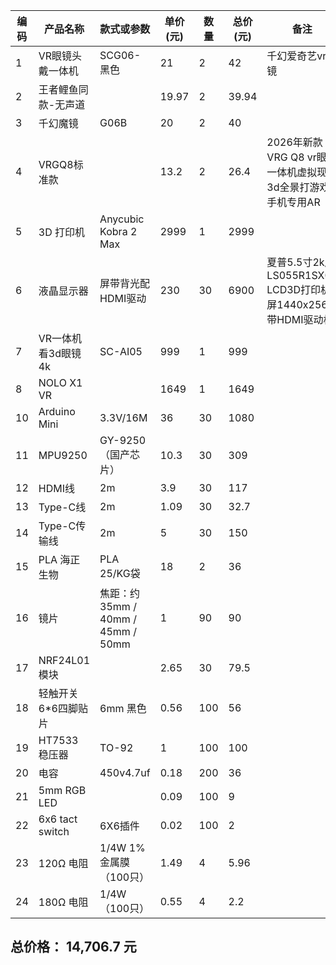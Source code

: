 | 编码 | 产品名称 | 款式或参数 | 单价(元) | 数量 | 总价(元) | 备注 | 网址 |
|------|------------|-------------|-----------|--------|-----------|-------|-------|
| 1 | VR眼镜头戴一体机 | SCG06-黑色 | 21 | 2 | 42 | 千幻爱奇艺vr眼镜 | [Link](https://detail.1688.com/offer/565129768848.html?spm=a26352.13672862.offerlist.21.1633505efEKHp7&offerId=565129768848&sortType=&pageId=&abBizDataType=cbuOffer&trace_log=normal&uuid=8287c4d9a57d4f8d8b98d7a73e3d0d7c&skuId=3579170297442&forcePC=1758121755837) |
| 2 | 王者鲤鱼同款-无声道 |  | 19.97 | 2 | 39.94 |  | [Link](https://detail.1688.com/offer/945092303702.html?spm=a26352.13672862.offerlist.26.1633505efEKHp7&offerId=945092303702&sortType=&pageId=&abBizDataType=cbuOffer&hotSaleSkuId=5888214216871&trace_log=normal&uuid=8287c4d9a57d4f8d8b98d7a73e3d0d7c&forcePC=1758121908270) |
| 3 | 千幻魔镜 | G06B | 20 | 2 | 40 |  | [Link](https://detail.1688.com/offer/785886521499.html?spm=a26352.13672862.offerlist.99.1633505efEKHp7&offerId=785886521499&sortType=&pageId=&abBizDataType=cbuOffer&hotSaleSkuId=5969727190792&trace_log=normal&uuid=8287c4d9a57d4f8d8b98d7a73e3d0d7c&forcePC=1758122064391) |
| 4 | VRGQ8标准款 |  | 13.2 | 2 | 26.4 | 2026年新款VRG Q8 vr眼镜一体机虚拟现实3d全景打游戏手机专用AR | [Link](https://detail.1688.com/offer/954181581573.html?spm=a26352.13672862.offerlist.123.1633505efEKHp7&offerId=954181581573&sortType=&pageId=&abBizDataType=cbuOffer&hotSaleSkuId=5875993477981&trace_log=normal&uuid=8287c4d9a57d4f8d8b98d7a73e3d0d7c&forcePC=1758122197448) |
| 5 | 3D 打印机 | Anycubic Kobra 2 Max | 2999 | 1 | 2999 |  | [Link](https://detail.1688.com/offer/897990354771.html?spm=a26352.13672862.offerlist.23.55da5f9dXOb91r&offerId=897990354771&sortType=&pageId=&abBizDataType=cbuOffer&trace_log=normal&uuid=7adf8bfffc2f48be812f7436a6fd55f1&skuId=5753378777628&forcePC=1758122620137) |
| 6 | 液晶显示器 | 屏带背光配HDMI驱动 | 230 | 30 | 6900 | 夏普5.5寸2k屏LS055R1SX04 LCD3D打印机屏1440x2560带HDMI驱动板 | [Link](https://detail.1688.com/offer/846190321374.html?spm=a26352.13672862.offerlist.62.68707444ReePKd&offerId=846190321374&sortType=&pageId=&abBizDataType=cbuOffer&trace_log=normal&uuid=63abb40abb75441b8e3569d9e6132251&skuId=5794517942523&forcePC=1758035983985) |
| 7 | VR一体机看3d眼镜4k | SC-AI05 | 999 | 1 | 999 |  | [Link](https://detail.1688.com/offer/599771814018.html?spm=a26352.13672862.offerlist.62.5b867180DgGMMW&offerId=599771814018&sortType=&pageId=&abBizDataType=cbuOffer&trace_log=normal&uuid=30f937671ee24dcc8b91fbf200e3d6fe&skuId=4187878693498&forcePC=1758290473194) |
| 8 | NOLO X1 VR |  | 1649 | 1 | 1649 |  | [Link](https://detail.1688.com/offer/623420432730.html?spm=a26352.13672862.offerlist.88.5d465764rkCZ9k&offerId=623420432730&sortType=&pageId=&abBizDataType=cbuOffer&trace_log=normal&uuid=1b5993d817cd49cba0fe4cff3ae7b5d1&skuId=-1&forcePC=1758291769034) |
| 10 | Arduino Mini | 3.3V/16M | 36 | 30 | 1080 |  | [Link](https://detail.1688.com/offer/584864809250.html?spm=a26352.13672862.offerlist.40.2e15755eQyjbBK&offerId=584864809250&sortType=&pageId=&abBizDataType=cbuOffer&trace_log=normal&uuid=7e176a390b4f48dda280e91461b1908a&skuId=4929894890302&forcePC=1758120820498) |
| 11 | MPU9250 | GY-9250（国产芯片） | 10.3 | 30 | 309 |  | [Link](https://detail.1688.com/offer/820900585332.html?spm=a26352.13672862.offerlist.21.264756b3usYc3b&offerId=820900585332&sortType=&pageId=&abBizDataType=cbuOffer&hotSaleSkuId=6091578827165&trace_log=normal&uuid=1db7f3bebf4d4c2db7f408b0947322f1&forcePC=1758121045658) |
| 12 | HDMI线 | 2m | 3.9 | 30 | 117 |  | [Link](https://detail.1688.com/offer/671648034652.html?spm=a26352.13672862.offerlist.4.47a219b2mplMdz&offerId=671648034652&sortType=&pageId=&abBizDataType=cbuOffer&hotSaleSkuId=5909727159305&trace_log=normal&uuid=35485dcf0a8a4b28b0e40ae02013a345&forcePC=1758036388353) |
| 13 | Type-C线 | 2m | 1.09 | 30 | 32.7 |  | [Link](https://detail.1688.com/offer/959302761956.html?spm=a26352.13672862.offerlist.14.172756511urUBt&offerId=959302761956&sortType=&pageId=&abBizDataType=cbuOffer&hotSaleSkuId=5888907513289&trace_log=normal&uuid=69a31faf22ec4c6cbcb6f3679def240e&forcePC=1758035818070) |
| 14 | Type-C传输线 | 2m | 5 | 30 | 150 |  | [Link](https://detail.1688.com/offer/750440335303.html?spm=a26352.13672862.offerlist.4.76f819ac7VDJDB&offerId=750440335303&sortType=&pageId=&abBizDataType=cbuOffer&hotSaleSkuId=5880186455552&trace_log=normal&uuid=1bbd19142eec45e79a4a10a2bdd6d998&forcePC=1758704245626) |
| 15 | PLA 海正生物 | PLA 25/KG袋 | 18 | 2 | 36 |  | [Link](https://detail.1688.com/offer/874828377227.html?spm=a26352.13672862.offerlist.1.2ada2f97Ou37jb) |
| 16 | 镜片 | 焦距：约35mm / 40mm / 45mm / 50mm | 1 | 90 | 90 |  | [Link](https://detail.1688.com/offer/713743706481.html?spm=a26352.13672862.offerlist.64.5f9d1e62cpY12m) |
| 17 | NRF24L01模块 |  | 2.65 | 30 | 79.5 |  | [Link](https://detail.1688.com/offer/44471604835.html?spm=a26352.13672862.offerlist.1.6b7b2a936AG7Iv) |
| 18 | 轻触开关6*6四脚贴片 | 6mm 黑色 | 0.56 | 100 | 56 |  | [Link](https://detail.1688.com/offer/848235916708.html?spm=a26352.13672862.offerlist.1.95481e62Z8TcyW) |
| 19 | HT7533 稳压器 | TO-92 | 1 | 100 | 100 |  | [Link]([http://detail.m.1688.com/page/index.html?offerId=616868849847](https://detail.1688.com/offer/623594516015.html?spm=a26352.13672862.offerlist.13.e8981e62JtjSnK&offerId=623594516015&sortType=&pageId=&abBizDataType=cbuOffer&trace_log=normal&uuid=42c6417e0b37477b8695517f9ebda371&skuId=4860359709581&forcePC=1760967386600)) |
| 20 | 电容 | 450v4.7uf | 0.18 | 200 | 36 |  | [Link](https://m.1688.com/offer/918113907682.html) |
| 21 | 5mm RGB LED |  | 0.09 | 100 | 9 |  | [Link](http://detail.m.1688.com/page/index.html?offerId=691272451848) |
| 22 | 6x6 tact switch | 6X6插件 | 0.02 | 100 | 2 |  | [Link](https://detail.1688.com/offer/754521721436.html) |
| 23 | 120Ω 电阻 | 1/4W 1%金属膜（100只） | 1.49 | 4 | 5.96 |  | [Link](https://detail.1688.com/offer/624504299937.html) |
| 24 | 180Ω 电阻 | 1/4W（100只） | 0.55 | 4 | 2.2 |  | [Link](https://detail.1688.com/offer/706875831515.html) |

## 总价格： **14,706.7 元**
